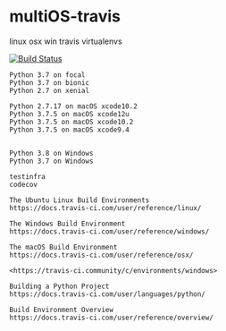 # multiOS-travis
linux osx win travis virtualenvs

[![Build Status](https://travis-ci.com/githubfoam/multiOS-travis.svg?branch=master)](https://travis-ci.com/githubfoam/multiOS-travis)  

~~~~
Python 3.7 on focal
Python 3.7 on bionic
Python 2.7 on xenial 

Python 2.7.17 on macOS xcode10.2
Python 3.7.5 on macOS xcode12u
Python 3.7.5 on macOS xcode10.2
Python 3.7.5 on macOS xcode9.4


Python 3.8 on Windows
Python 3.7 on Windows

testinfra
codecov

The Ubuntu Linux Build Environments
https://docs.travis-ci.com/user/reference/linux/

The Windows Build Environment
https://docs.travis-ci.com/user/reference/windows/

The macOS Build Environment
https://docs.travis-ci.com/user/reference/osx/

<https://travis-ci.community/c/environments/windows>

Building a Python Project
https://docs.travis-ci.com/user/languages/python/

Build Environment Overview
https://docs.travis-ci.com/user/reference/overview/

~~~~
